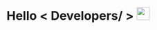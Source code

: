 <h1> Hello < Developers/ > <img src = "https://raw.githubusercontent.com/MartinHeinz/MartinHeinz/master/wave.gif" width = 30px> </h1>

